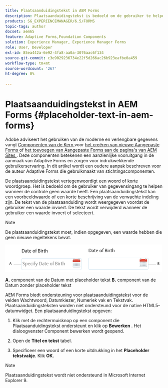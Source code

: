 ```yaml
---
title: Plaatsaanduidingstekst in AEM Forms
description: Plaatsaanduidingstekst is bedoeld om de gebruiker te helpen bij het invoeren van gegevens wanneer het besturingselement geen waarde heeft. Dit kan een samplewaarde of een korte beschrijving van de verwachte indeling zijn.
products: SG_EXPERIENCEMANAGER/6.5/FORMS
topic-tags: author
docset: aem65
feature: Adaptive Forms,Foundation Components
solution: Experience Manager, Experience Manager Forms
role: User, Developer
exl-id: 85ea442a-6e92-4fa8-aa0a-3076aac6f134
source-git-commit: c3e9029236734e22f5d266ac26b923eafbe0a459
workflow-type: tm+mt
source-wordcount: '267'
ht-degree: 0%

---
```


# Plaatsaanduidingstekst in AEM Forms {#placeholder-text-in-aem-forms}

<span class="preview"> Adobe adviseert het gebruiken van de moderne en verlengbare gegevens vangt [ Componenten van de Kern ](https://experienceleague.adobe.com/docs/experience-manager-core-components/using/adaptive-forms/introduction.html?lang=nl-NL) voor [ het creëren van nieuwe Aangepaste Forms ](/help/forms/using/create-an-adaptive-form-core-components.md) of [ het toevoegen van Aangepaste Forms aan de pagina&#39;s van AEM Sites ](/help/forms/using/create-or-add-an-adaptive-form-to-aem-sites-page.md). Deze componenten betekenen een aanzienlijke vooruitgang in de aanmaak van Adaptive Forms en zorgen voor indrukwekkende gebruikerservaring. In dit artikel wordt een oudere aanpak beschreven voor de auteur Adaptive Forms die gebruikmaakt van stichtingscomponenten. </span>

De plaatsaanduidingstekst vertegenwoordigt een woord of korte woordgroep. Het is bedoeld om de gebruiker van gegevensingang te helpen wanneer de controle geen waarde heeft. Een plaatsaanduidingstekst kan een voorbeeldwaarde of een korte beschrijving van de verwachte indeling zijn. De tekst van de plaatsaanduiding wordt weergegeven voordat de gebruiker een waarde invoert. De tekst wordt verwijderd wanneer de gebruiker een waarde invoert of selecteert.

>[!NOTE]
>
>De plaatsaanduidingstekst moet, indien opgegeven, een waarde hebben die geen nieuwe regeltekens bevat.

![ component van de Datum met en zonder placeholder tekst ](assets/dat-picker-place-holder-text.png)

**A.** component van de Datum met placeholder tekst **B.** component van de Datum zonder placeholder tekst

AEM Forms biedt ondersteuning voor plaatsaanduidingstekst voor de velden Wachtwoord, Datumkiezer, Numeriek vak en Tekstvak.\
Plaatsaanduidingsteksten worden niet ondersteund voor de native HTML5-datumwidget. Een plaatsaanduidingstekst opgeven:

1. Klik met de rechtermuisknop op een component die Plaatsaanduidingstekst ondersteunt en klik op **Bewerken** . Het dialoogvenster Component bewerken wordt geopend.

1. Open de **Titel en tekst** tabel.
1. Specificeer een woord of een korte uitdrukking in het **Placeholder tekstvakje**. Klik **OK**.

>[!NOTE]
>
>Plaatsaanduidingstekst wordt niet ondersteund in Microsoft Internet Explorer 9.
